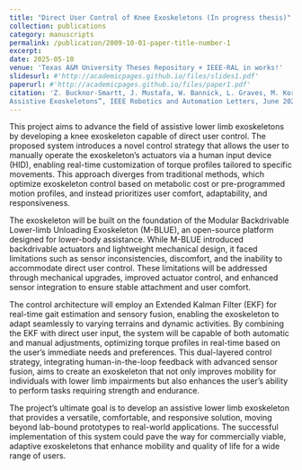 ```yaml
---
title: "Direct User Control of Knee Exoskeletons (In progress thesis)"
collection: publications
category: manuscripts
permalink: /publication/2009-10-01-paper-title-number-1
excerpt: 
date: 2025-05-10
venue: 'Texas A&M University Theses Repository + IEEE-RAL in works!'
slidesurl: #'http://academicpages.github.io/files/slides1.pdf'
paperurl: #'http://academicpages.github.io/files/paper1.pdf'
citation: 'Z. Bucknor-Smartt, J. Mustafa, W. Bannick, L. Graves, M. Korwani, G. C. Thomas, “Direct User Control of Lower Limb
Assistive Exoskeletons”, IEEE Robotics and Automation Letters, June 2025 (In progress) [Journal paper + undergraduate thesis]'
---
```


This project aims to advance the field of assistive lower limb exoskeletons by developing a knee exoskeleton capable of direct user control. The proposed system introduces a novel control strategy that allows the user to manually operate the exoskeleton’s actuators via a human input device (HID), enabling real-time customization of torque profiles tailored to specific movements. This approach diverges from traditional methods, which optimize exoskeleton control based on metabolic cost or pre-programmed motion profiles, and instead prioritizes user comfort, adaptability, and responsiveness.

The exoskeleton will be built on the foundation of the Modular Backdrivable Lower-limb Unloading Exoskeleton (M-BLUE), an open-source platform designed for lower-body assistance. While M-BLUE introduced backdrivable actuators and lightweight mechanical design, it faced limitations such as sensor inconsistencies, discomfort, and the inability to accommodate direct user control. These limitations will be addressed through mechanical upgrades, improved actuator control, and enhanced sensor integration to ensure stable attachment and user comfort.

The control architecture will employ an Extended Kalman Filter (EKF) for real-time gait estimation and sensory fusion, enabling the exoskeleton to adapt seamlessly to varying terrains and dynamic activities. By combining the EKF with direct user input, the system will be capable of both automatic and manual adjustments, optimizing torque profiles in real-time based on the user’s immediate needs and preferences. This dual-layered control strategy, integrating human-in-the-loop feedback with advanced sensor fusion, aims to create an exoskeleton that not only improves mobility for individuals with lower limb impairments but also enhances the user’s ability to perform tasks requiring strength and endurance.

The project’s ultimate goal is to develop an assistive lower limb exoskeleton that provides a versatile, comfortable, and responsive solution, moving beyond lab-bound prototypes to real-world applications. The successful implementation of this system could pave the way for commercially viable, adaptive exoskeletons that enhance mobility and quality of life for a wide range of users.
